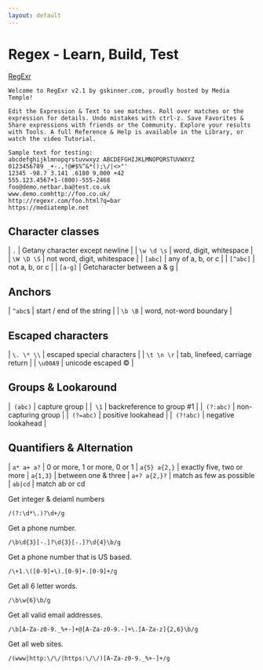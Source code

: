 ```yaml
---
layout: default
---
```


# Regex - Learn, Build, Test

[RegExr](http://regexr.com/)

```
Welcome to RegExr v2.1 by gskinner.com, proudly hosted by Media Temple!

Edit the Expression & Text to see matches. Roll over matches or the expression for details. Undo mistakes with ctrl-z. Save Favorites & Share expressions with friends or the Community. Explore your results with Tools. A full Reference & Help is available in the Library, or watch the video Tutorial.

Sample text for testing:
abcdefghijklmnopqrstuvwxyz ABCDEFGHIJKLMNOPQRSTUVWXYZ
0123456789 _+-.,!@#$%^&*();\/|<>"'
12345 -98.7 3.141 .6180 9,000 +42
555.123.4567+1-(800)-555-2468
foo@demo.netbar.ba@test.co.uk
www.demo.comhttp://foo.co.uk/
http://regexr.com/foo.html?q=bar
https://mediatemple.net
```

Character classes
-------
| `.` | Getany character except newline |
| `\w \d \s` | word, digit, whitespace |
| `\W \D \S` | not word, digit, whitespace |
| `[abc]` | any of a, b, or c |
| `[^abc]` | not a, b, or c |
| `[a-g]` | Getcharacter between a & g |

Anchors
-------
| `^abc$` | start / end of the string |
| `\b \B` | word, not-word boundary |

Escaped characters
-------
| `\. \* \\` | escaped special characters |
| `\t \n \r` | tab, linefeed, carriage return |
| `\u00A9` | unicode escaped © |

Groups & Lookaround
-------
|` (abc)` | capture group |
|` \1` | backreference to group #1 |
|` (?:abc)` | non-capturing group |
|` (?=abc)` | positive lookahead |
|` (?!abc)` | negative lookahead |

Quantifiers & Alternation
-------
| `a* a+ a?` | 0 or more, 1 or more, 0 or 1
| `a{5} a{2,}` | exactly five, two or more
| `a{1,3}` | between one & three
| `a+? a{2,}?` | match as few as possible
| `ab|cd` | match ab or cd

Get integer & deiaml numbers

`/(?:\d*\.)?\d+/g`

Get a phone number.

`/\b\d{3}[-.]?\d{3}[-.]?\d{4}\b/g`

Get a phone number that is US based.

`/\+1.\([0-9]+\).[0-9]+.[0-9]+/g`

Get all 6 letter words.

`/\b\w{6}\b/g`

Get all valid email addresses.

`/\b[A-Za-z0-9._%+-]+@[A-Za-z0-9.-]+\.[A-Za-z]{2,6}\b/g`

Get all web sites.

`/(www|http:\/\/|https:\/\/)[A-Za-z0-9._%+-]+/g`

